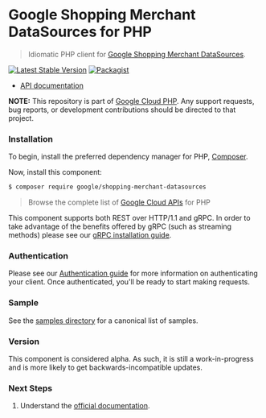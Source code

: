 # Google Shopping Merchant DataSources for PHP

> Idiomatic PHP client for [Google Shopping Merchant DataSources](https://developers.google.com/merchant/api).

[![Latest Stable Version](https://poser.pugx.org/google/shopping-merchant-datasources/v/stable)](https://packagist.org/packages/google/shopping-merchant-datasources) [![Packagist](https://img.shields.io/packagist/dm/google/shopping-merchant-datasources.svg)](https://packagist.org/packages/google/shopping-merchant-datasources)

* [API documentation](https://cloud.google.com/php/docs/reference/shopping-merchant-datasources/latest)

**NOTE:** This repository is part of [Google Cloud PHP](https://github.com/googleapis/google-cloud-php). Any
support requests, bug reports, or development contributions should be directed to
that project.

### Installation

To begin, install the preferred dependency manager for PHP, [Composer](https://getcomposer.org/).

Now, install this component:

```sh
$ composer require google/shopping-merchant-datasources
```

> Browse the complete list of [Google Cloud APIs](https://cloud.google.com/php/docs/reference)
> for PHP

This component supports both REST over HTTP/1.1 and gRPC. In order to take advantage of the benefits
offered by gRPC (such as streaming methods) please see our
[gRPC installation guide](https://cloud.google.com/php/grpc).

### Authentication

Please see our [Authentication guide](https://github.com/googleapis/google-cloud-php/blob/main/AUTHENTICATION.md) for more information
on authenticating your client. Once authenticated, you'll be ready to start making requests.

### Sample

See the [samples directory](https://github.com/googleapis/php-shopping-merchant-datasources/tree/main/samples) for a canonical list of samples.

### Version

This component is considered alpha. As such, it is still a work-in-progress and is more likely to get backwards-incompatible updates.

### Next Steps

1. Understand the [official documentation](https://developers.google.com/merchant/api).
